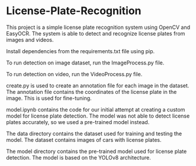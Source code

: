 # License-Plate-Recognition

This project is a simple license plate recognition system using OpenCV and EasyOCR. The system is able to detect and recognize license plates from images and videos.


Install dependencies from the requirements.txt file using pip.

To run detection on image dataset, run the ImageProcess.py file.


To run detection on video, run the VideoProcess.py file.


create.py is used to create an annotation file for each image in the dataset. The annotation file contains the coordinates of the license plate in the image. This is used for fine-tuning.

model.ipynb contains the code for our initial attempt at creating a custom model for license plate detection. The model was not able to detect license plates accurately, so we used a pre-trained model instead.

The data directory contains the dataset used for training and testing the model. The dataset contains images of cars with license plates. 

The model directory contains the pre-trained model used for license plate detection. The model is based on the YOLOv8 architecture.

